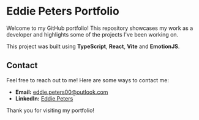 # Eddie Peters Portfolio

Welcome to my GitHub portfolio! This repository showcases my work as a developer and highlights some of the projects I've been working on. 

This project was built using **TypeScript**, **React**, **Vite** and **EmotionJS**.

## Contact

Feel free to reach out to me! Here are some ways to contact me:

- **Email:** [eddie.peters00@outlook.com](mailto:eddie.peters00@outlook.com)
- **LinkedIn:** [Eddie Peters](https://www.linkedin.com/in/eddiepeters-dev/)


Thank you for visiting my portfolio!
